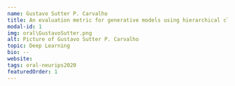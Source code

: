 ```yaml
---
name: Gustavo Sutter P. Carvalho
title: An evaluation metric for generative models using hierarchical clustering
modal-id: 1
img: oral\GustavoSutter.png
alt: Picture of Gustavo Sutter P. Carvalho
topic: Deep Learning
bio: --
website:
tags: oral-neurips2020
featuredOrder: 1
---
```

